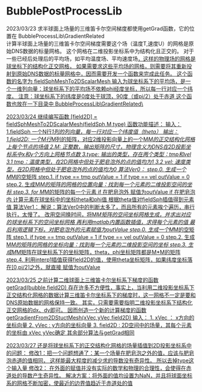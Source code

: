 # BubblePostProcessLib
2023/03/23
求半球面上场量的三维笛卡尔空间梯度都使用getGrad函数，它的位置在
BubbleProcessLib\GradientRelated\
计算半球面上场量的三维笛卡尔空间梯度需要这个场（温度T,速度U）的网格是原始DNS数据的标量网格。
这个网格在二维投影坐标系中为结构化且正交的。
对于一些已经后处理后的平均场，如平均温度场<T>、平均速度场<U>，这样的物理场的网格是球坐标下的结构化正交网格，
如果需要求这些平均场的网格，则需要将其重新投射到原始DNS数据的标量网格中，因而需要开发一个函数来完成此任务。
这个函数的名字为
	fieldSphMeshTo2DScalarMesh
输入为球坐标系下的平均场，是一个一维列向量：球坐标系下的平均场不依赖phi经度坐标，所以每一行对应一个纬度。
注意：球坐标系下的纬度是0度处于球顶，90度（或pi/2）处于赤道
这个函数也放在一下目录中
	BubbleProcessLib\GradientRelated\

2023/03/24
继续编写函数
	[field2D] = fieldSphMeshTo2DScalarMesh(fieldSph,M,type)
函数功能描述：
输入： 
	1.fieldSph 一个N行*1列的列向量，每一行对应一个纬度值（theta）
输出：
	1.field2D: 一个M行*M列的矩阵，对应2维投影向量上的一个M*M的正交结构化网格上每个节点的场值
	2.M: 正整数，输出矩阵的尺寸，物理含义为DNS在2D投影坐标系中x和y个方向上网格节点数
	3.type: 输出的类型，存在两个类型：tmp和vel
		3.1 tmp：温度类型，在2D网格中但处于肥皂泡外的点的值均为1
		3.2 vel: 速度类型，在2D网格中但处于肥皂泡外的点的值均为0
算法Ver0：
	step.0. 生成一个M*M的空矩阵 
	step.1. if type == tmp 
			outValue = 1
		  if type == vel
			outValue = 0
	step.2. 生成M*M的矩阵的网格的位置向量：找到每一个元素的二维投影空间的坐标
	step.3.  for M*M的矩阵的每一个元素
				if 在肥皂泡外
					赋值为outValue
				if 在肥皂泡内
					计算元素在球坐标中的坐标theta和phi值
					根据theta值对fieldSph插值得到元素值
算法Ver1：
解说：算法Ver0中的判断太多了，而且所有的元素挨个遍历，串行执行，太慢了。
改用空间换时间，将M*M矩阵的空间坐标网格生成，并求出对应的球坐标系下的空间坐标网格
再利用matlab内置函数插值，求得每个元素的值
最后利用逻辑下标，对肥皂泡外的元素赋值为outValue
	step.0. 生成一个M*M的空矩阵 
	step.1. if type == tmp 
			outValue = 1
		  if type == vel
			outValue = 0
	step.2. 生成M*M的矩阵的网格的坐标向量：找到每一个元素的二维投影空间的坐标
	step.3. 生成M*M矩阵在球坐标系下的坐标矩阵，theta，phi坐标矩阵都是M*M的矩阵
	step.4. 利用interp1插值获得field2D的值，使用theta坐标矩阵，如果纬度坐标落在[0,pi/2]之外，就直接
		    赋值为outValue

2023/03/25
之前计算二维球面上三维笛卡尔坐标系下梯度的函数
	getGrad(bubble,field2D)
存在许多不方便性，事实上，当利用二维投影坐标系下正交结构化网格的数据计算三维笛卡尔坐标系下的梯度时，这一网格不一定是要和DNS原始数据的网格保持一致。
其实，只需要需要指明二维投影坐标系下结构化正交网格的dx、dy即可。
因而创造一个新的计算梯度的函数
	getGradientFrom2DStuctMesh(xVec,yVec,field2D)
输入：
	1. xVec ： x方向的坐标向量
	2. yVec :  y方向的坐标向量
	3. field2D : 2D空间中的场量，其每个元素的坐标由 xVec yVec确定
其余部分算法与getGrad相同

2023/03/27
还是将球坐标系下的正交结构化网格的场量插值到2D投影坐标系中的问题：
修改1：把一个问题想通了：某一个场量在肥皂泡之外的值，应该与肥皂泡赤道的值相同，
这样能最大程度的减少求的导数没有奇异性。
所以去掉type这个输入量
修改2： 在外面的赋值并没有实际的数学和物理的合理性，会使得在赤道处的导数产生奇异性。
解决方案：将外面的值均设置为NaN，并且将球面坐标系的网格不断加密，使最近的边界值趋近于赤道处的值
